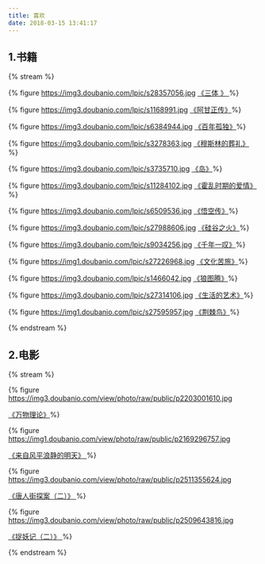 ```yaml
---
title: 喜欢
date: 2018-03-15 13:41:17
---
```


## 1.书籍

{% stream %}

{% figure https://img3.doubanio.com/lpic/s28357056.jpg  [《三体 》 ](https://book.douban.com/subject/6518605/) %}

{% figure https://img3.doubanio.com/lpic/s1168991.jpg [《阿甘正传》](https://book.douban.com/subject/1211267/)%}

{% figure https://img3.doubanio.com/lpic/s6384944.jpg [《百年孤独》](https://book.douban.com/subject/6082808/)%}

{% figure https://img3.doubanio.com/lpic/s3278363.jpg [《穆斯林的葬礼》](https://book.douban.com/subject/2244146/)%}

{% figure https://img3.doubanio.com/lpic/s3735710.jpg [《岛》](https://book.douban.com/subject/3673651/)%}

{% figure https://img3.doubanio.com/lpic/s11284102.jpg [《霍乱时期的爱情》](https://book.douban.com/subject/10594787/)%}

{% figure https://img3.doubanio.com/lpic/s6509536.jpg [《悟空传》](https://book.douban.com/subject/6431994/)%}

{% figure https://img3.doubanio.com/lpic/s27988606.jpg [《硅谷之火》](https://book.douban.com/subject/26306584/)%}

{% figure https://img3.doubanio.com/lpic/s9034256.jpg [《千年一叹》](https://book.douban.com/subject/6808159/)%}

{% figure https://img1.doubanio.com/lpic/s27226968.jpg [《文化苦旅》](https://book.douban.com/subject/19940743/)%}

{% figure https://img3.doubanio.com/lpic/s1466042.jpg [《狼图腾》](https://book.douban.com/subject/1022060/)%}

{% figure https://img3.doubanio.com/lpic/s27314106.jpg [《生活的艺术》](https://book.douban.com/subject/7564166/)%}

{% figure https://img1.doubanio.com/lpic/s27595957.jpg [《荆棘鸟》](https://book.douban.com/subject/25887947/)%}

{% endstream %}

## 2.电影

{% stream %}

{% figure https://img3.doubanio.com/view/photo/raw/public/p2203001610.jpg

[《万物理论》](https://movie.douban.com/subject/24815950/)%}

{% figure https://img1.doubanio.com/view/photo/raw/public/p2169296757.jpg

[《来自风平浪静的明天》 ](https://movie.douban.com/subject/11624690/) %}

{% figure https://img3.doubanio.com/view/photo/raw/public/p2511355624.jpg 

 [《唐人街探案（二）》 ](https://movie.douban.com/subject/26698897/?from=showing) %}

{% figure https://img3.doubanio.com/view/photo/raw/public/p2509643816.jpg 

[《捉妖记（二）》 ](https://img3.doubanio.com/view/photo/raw/public/p2509643816.jpg) %}

{% endstream %}








